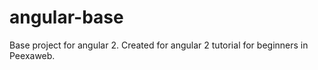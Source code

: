 # angular-base
Base project for angular 2. Created for angular 2 tutorial for beginners in Peexaweb.
